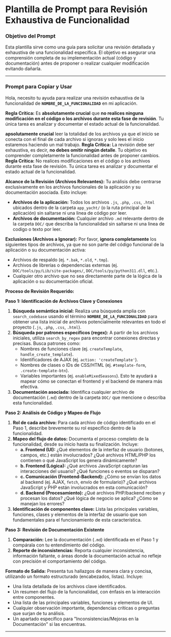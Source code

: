 # Plantilla de Prompt para Revisión Exhaustiva de Funcionalidad

### Objetivo del Prompt

Esta plantilla sirve como una guía para solicitar una revisión detallada y exhaustiva de una funcionalidad específica. El objetivo es asegurar una comprensión completa de su implementación actual (código y documentación) antes de proponer o realizar cualquier modificación evitando dañarla.

---

### Prompt para Copiar y Usar

Hola, necesito tu ayuda para realizar una revisión exhaustiva de la funcionalidad de **`NOMBRE_DE_LA_FUNCIONALIDAD`** en mi aplicación.

**Regla Crítica:** Es **absolutamente crucial** que **no realices ninguna modificación en el código o los archivos durante esta fase de revisión**. Tu única tarea es analizar y documentar el estado actual de la funcionalidad.

**apsolutamente crucial**
leer la totalidad de los archivos ya que el inicio se conecta con el final de cada archivo si ignoras y solo lees el inicio estaremos haciendo un mal trabajo.
**Regla Crítica:** La revisión debe ser exhaustiva, es decir, **no debes omitir ningún detalle**. Tu objetivo es comprender completamente la funcionalidad antes de proponer cambios.
**Regla Crítica:** No realices modificaciones en el código o los archivos durante esta fase de revisión. Tu única tarea es analizar y documentar el estado actual de la funcionalidad.

**Alcance de la Revisión (Archivos Relevantes):**
Tu análisis debe centrarse exclusivamente en los archivos funcionales de la aplicación y su documentación asociada. Esto incluye:

*   **Archivos de la aplicación:** Todos los archivos `.js`, `.php`, `.css`, `.html` ubicados dentro de la carpeta `app_yacht/` (o la ruta principal de la aplicación) sin saltarse ni una linea de código por leer.
*   **Archivos de documentación:** Cualquier archivo `.md` relevante dentro de la carpeta `DOC/` que describa la funcionalidad sin saltarse ni una linea de codigo o texto por leer.

**Exclusiones (Archivos a Ignorar):**
Por favor, **ignora completamente** los siguientes tipos de archivos, ya que no son parte del código funcional de la aplicación o su documentación activa:

*   Archivos de respaldo (ej. `*.bak`, `*.old`, `*.tmp`).
*   Archivos de librerías o dependencias externas (ej. `DOC/tools/py/Lib/site-packages/`, `DOC/tools/py/python311.dll`, etc.).
*   Cualquier otro archivo que no sea directamente parte de la lógica de la aplicación o su documentación oficial.

**Proceso de Revisión Requerido:**

**Paso 1: Identificación de Archivos Clave y Conexiones**

1.  **Búsqueda semántica inicial:** Realiza una búsqueda amplia con `search_codebase` usando el término **`NOMBRE_DE_LA_FUNCIONALIDAD`** para obtener una lista inicial de archivos potencialmente relevantes en todo el proyecto (`.js`, `.php`, `.css`, `.html`).
2.  **Búsqueda por patrones específicos (regex):** A partir de los archivos iniciales, utiliza `search_by_regex` para encontrar conexiones directas y precisas. Busca patrones como:
    *   Nombres de funciones clave (ej. `createTemplate`, `handle_create_template`).
    *   Identificadores de AJAX (ej. `action: 'createTemplate'`).
    *   Nombres de clases o IDs de CSS/HTML (ej. `#template-form`, `.create-template-btn`).
    *   Variables importantes (ej. `enableMixedSeasons`).
    Esto te ayudará a mapear cómo se conectan el frontend y el backend de manera más efectiva.
3.  **Documentación asociada:** Identifica cualquier archivo de documentación (`.md`) dentro de la carpeta `DOC/` que mencione o describa esta funcionalidad.

**Paso 2: Análisis de Código y Mapeo de Flujo**

1.  **Rol de cada archivo:** Para cada archivo de código identificado en el Paso 1, describe brevemente su rol específico dentro de la funcionalidad.
2.  **Mapeo del flujo de datos:** Documenta el proceso completo de la funcionalidad, desde su inicio hasta su finalización. Incluye:
    *   **a. Frontend (UI):** ¿Qué elementos de la interfaz de usuario (botones, campos, etc.) están involucrados? ¿Qué archivos HTML/PHP los contienen o qué JavaScript los genera dinámicamente?
    *   **b. Frontend (Lógica):** ¿Qué archivos JavaScript capturan las interacciones del usuario? ¿Qué funciones o eventos se disparan?
    *   **c. Comunicación (Frontend-Backend):** ¿Cómo se envían los datos al backend (ej. AJAX, `fetch`, envío de formulario)? ¿Qué archivos JavaScript y PHP están involucrados en esta comunicación?
    *   **d. Backend (Procesamiento):** ¿Qué archivos PHP/backend reciben y procesan los datos? ¿Qué lógica de negocio se aplica? ¿Cómo se manejan los errores?
3.  **Identificación de componentes clave:** Lista las principales variables, funciones, clases y elementos de la interfaz de usuario que son fundamentales para el funcionamiento de esta característica.

**Paso 3: Revisión de Documentación Existente**

1.  **Comparación:** Lee la documentación (`.md`) identificada en el Paso 1 y compárala con tu entendimiento del código.
2.  **Reporte de inconsistencias:** Reporta cualquier inconsistencia, información faltante, o áreas donde la documentación actual no refleje con precisión el comportamiento del código.

**Formato de Salida:**
Presenta tus hallazgos de manera clara y concisa, utilizando un formato estructurado (encabezados, listas). Incluye:

*   Una lista detallada de los archivos clave identificados.
*   Un resumen del flujo de la funcionalidad, con énfasis en la interacción entre componentes.
*   Una lista de las principales variables, funciones y elementos de UI.
*   Cualquier observación importante, dependencias críticas o preguntas que surjan de tu análisis.
*   Un apartado específico para "Inconsistencias/Mejoras en la Documentación" si las encuentras.

---
